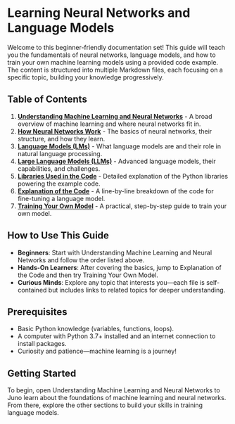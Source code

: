 # Learning Neural Networks and Language Models
Welcome to this beginner-friendly documentation set! This guide will teach you the fundamentals of neural networks, language models, and how to train your own machine learning models using a provided code example. The content is structured into multiple Markdown files, each focusing on a specific topic, building your knowledge progressively.
## Table of Contents

1. [**Understanding Machine Learning and Neural Networks**](machine_learning_overview.md) - A broad overview of machine learning and where neural networks fit in.
2. [**How Neural Networks Work**](neural_networks.md) - The basics of neural networks, their structure, and how they learn.
3. [**Language Models (LMs)**](language_models.md) - What language models are and their role in natural language processing.
4. [**Large Language Models (LLMs)**](large_language_models.md) - Advanced language models, their capabilities, and challenges.
5. [**Libraries Used in the Code**](train-your-own-lm/libraries.md) - Detailed explanation of the Python libraries powering the example code.
6. [**Explanation of the Code**](train-your-own-lm/code_explanation.md) - A line-by-line breakdown of the code for fine-tuning a language model.
7. [**Training Your Own Model**](train-your-own-lm/training_you_own_model.md) - A practical, step-by-step guide to train your own model.

## How to Use This Guide

- **Beginners**: Start with Understanding Machine Learning and Neural Networks and follow the order listed above.
- **Hands-On Learners**: After covering the basics, jump to Explanation of the Code and then try Training Your Own Model.
- **Curious Minds**: Explore any topic that interests you—each file is self-contained but includes links to related topics for deeper understanding.

## Prerequisites

- Basic Python knowledge (variables, functions, loops).
- A computer with Python 3.7+ installed and an internet connection to install packages.
- Curiosity and patience—machine learning is a journey!

## Getting Started
To begin, open Understanding Machine Learning and Neural Networks to Juno learn about the foundations of machine learning and neural networks. From there, explore the other sections to build your skills in training language models.

